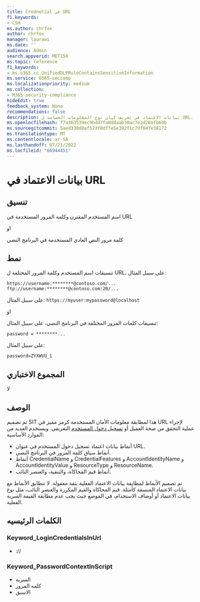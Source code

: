 ```yaml
---
title: Crednetial في URL
f1.keywords:
- CSH
ms.author: chrfox
author: chrfox
manager: laurawi
ms.date: ''
audience: Admin
search.appverid: MET150
ms.topic: reference
f1_keywords:
- ms.o365.cc.UnifiedDLPRuleContainsSensitiveInformation
ms.service: O365-seccomp
ms.localizationpriority: medium
ms.collection:
- M365-security-compliance
hideEdit: true
feedback_system: None
recommendations: false
description: بيانات الاعتماد في تعريف كيان نوع المعلومات الحساسة ل URL.
ms.openlocfilehash: f7a363539ec9bdd7fa0ddaab30ac7e2d20afb69b
ms.sourcegitcommit: 5aed330d8af523f0dffe5e392f1c79f047e38172
ms.translationtype: MT
ms.contentlocale: ar-SA
ms.lasthandoff: 07/21/2022
ms.locfileid: "66944451"
---
```

# <a name="credentials-in-url"></a>بيانات الاعتماد في URL

## <a name="format"></a>تنسيق

اسم المستخدم المقترن وكلمة المرور المستخدمة في URL

او

كلمة مرور النص العادي المستخدمة في البرنامج النصي

## <a name="pattern"></a>نمط

تنسيقات اسم المستخدم وكلمة المرور المختلفة ل URL، على سبيل المثال: 

`https://username:********@contoso.com/...`
`ftp://username:********@contoso.com:20/...`

على سبيل المثال: `https://myuser:mypassword@localhost`

او

تنسيقات كلمات المرور المختلفة في البرنامج النصي، على سبيل المثال: 

`password = ********...`

على سبيل المثال:

`password=ZYXWVU_1`

## <a name="checksum"></a>المجموع الاختباري

لا

## <a name="description"></a>الوصف

تم تصميم SIT هذا لمطابقة معلومات الأمان المستخدمة كرمز مميز في URL لإجراء عملية التحقق من صحة العميل أو [تسجيل دخول المستخدم](/azure/key-vault/quick-create-portal) التعريفي. ويستخدم العديد من الموارد الأساسية:

- أنماط بيانات اعتماد تسجيل دخول المستخدم في عنوان URL.
- أنماط سياق كلمة المرور في البرنامج النصي.
- أنماط CredentialName و CredentialFeatures و AccountIdentityName و AccountIdentityValue و ResourceType و ResourceName.
- أنماط قيم المحاكاة، والتنقية، والعنصر النائب.

تم تصميم الأنماط لمطابقة بيانات الاعتماد الفعلية بثقة معقولة. لا تتطابق الأنماط مع بيانات الاعتماد المنسقة كأمثلة. قيم المحاكاة والقيم المكررة والعنصر النائب، مثل نوع بيانات الاعتماد أو أوصاف الاستخدام، في الموضع حيث يجب عدم مطابقة القيمة السرية الفعلية.

## <a name="keywords"></a>الكلمات الرئيسيه

### <a name="keyword_logincredentialsinurl"></a>Keyword_LoginCredentialsInUrl

- ://

### <a name="keyword_passwordcontextinscript"></a>Keyword_PasswordContextInScript

- السريه
- كلمه المرور
- الاسبق
